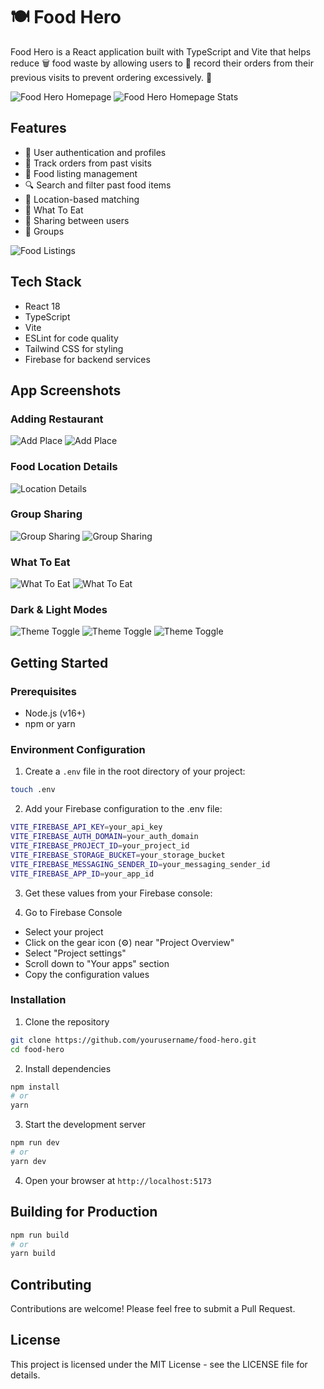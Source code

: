 # 🍽️ Food Hero

Food Hero is a React application built with TypeScript and Vite that helps reduce 🗑️ food waste by allowing users to 📝 record their orders from their previous visits to prevent ordering excessively. 🌱

![Food Hero Homepage](./screenshots/landing_page.png)
![Food Hero Homepage Stats](./screenshots/landing_page_stats.jpeg)

## Features

- 🔐 User authentication and profiles
- 📝 Track orders from past visits
- 🍔 Food listing management
- 🔍 Search and filter past food items
- 📍 Location-based matching
- 🤔 What To Eat
- 🔄 Sharing between users
- 👥 Groups

![Food Listings](./screenshots/my_places.jpeg)

## Tech Stack

- React 18
- TypeScript
- Vite
- ESLint for code quality
- Tailwind CSS for styling
- Firebase for backend services

## App Screenshots

### Adding Restaurant

![Add Place](./screenshots/add_place_1.jpeg)
![Add Place](./screenshots/add_place_2.jpeg)

### Food Location Details

![Location Details](./screenshots/location_dialog.jpeg)

### Group Sharing

![Group Sharing](./screenshots/share_dialog.jpeg)
![Group Sharing](./screenshots/group.jpeg)

### What To Eat

![What To Eat](./screenshots/what_to_eat_1.jpeg)
![What To Eat](./screenshots/what_to_eat_2.jpeg)

### Dark & Light Modes

![Theme Toggle](./screenshots/theme_toggle.png)
![Theme Toggle](./screenshots/my_places.jpeg)
![Theme Toggle](./screenshots/my_places_light.jpeg)

## Getting Started

### Prerequisites

- Node.js (v16+)
- npm or yarn

### Environment Configuration

1. Create a `.env` file in the root directory of your project:

```bash
touch .env
```

2. Add your Firebase configuration to the .env file:

```bash
VITE_FIREBASE_API_KEY=your_api_key
VITE_FIREBASE_AUTH_DOMAIN=your_auth_domain
VITE_FIREBASE_PROJECT_ID=your_project_id
VITE_FIREBASE_STORAGE_BUCKET=your_storage_bucket
VITE_FIREBASE_MESSAGING_SENDER_ID=your_messaging_sender_id
VITE_FIREBASE_APP_ID=your_app_id
```

3. Get these values from your Firebase console:

4. Go to Firebase Console

- Select your project
- Click on the gear icon (⚙️) near "Project Overview"
- Select "Project settings"
- Scroll down to "Your apps" section
- Copy the configuration values

### Installation

1. Clone the repository

```bash
git clone https://github.com/yourusername/food-hero.git
cd food-hero
```

2. Install dependencies

```bash
npm install
# or
yarn
```

3. Start the development server

```bash
npm run dev
# or
yarn dev
```

4. Open your browser at `http://localhost:5173`

## Building for Production

```bash
npm run build
# or
yarn build
```

## Contributing

Contributions are welcome! Please feel free to submit a Pull Request.

## License

This project is licensed under the MIT License - see the LICENSE file for details.

